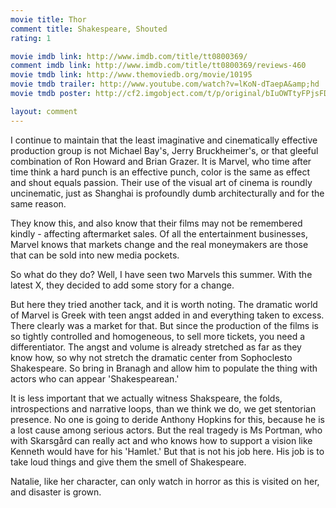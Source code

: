 ```yaml
---
movie title: Thor
comment title: Shakespeare, Shouted
rating: 1

movie imdb link: http://www.imdb.com/title/tt0800369/
comment imdb link: http://www.imdb.com/title/tt0800369/reviews-460
movie tmdb link: http://www.themoviedb.org/movie/10195
movie tmdb trailer: http://www.youtube.com/watch?v=lKoN-dTaepA&amp;hd
movie tmdb poster: http://cf2.imgobject.com/t/p/original/bIuOWTtyFPjsFDevqvF3QrD1aun.jpg

layout: comment
---
```


I continue to maintain that the least imaginative and cinematically effective production group is not Michael Bay's, Jerry Bruckheimer's, or that gleeful combination of Ron Howard and Brian Grazer. It is Marvel, who time after time think a hard punch is an effective punch, color is the same as effect and shout equals passion. Their use of the visual art of cinema is roundly uncinematic, just as Shanghai is profoundly dumb architecturally and for the same reason.

They know this, and also know that their films may not be remembered kindly - affecting aftermarket sales. Of all the entertainment businesses, Marvel knows that markets change and the real moneymakers are those that can be sold into new media pockets.

So what do they do? Well, I have seen two Marvels this summer. With the latest X, they decided to add some story for a change.

But here they tried another tack, and it is worth noting. The dramatic world of Marvel is Greek with teen angst added in and everything taken to excess. There clearly was a market for that. But since the production of the films is so tightly controlled and homogeneous, to sell more tickets, you need a differentiator. The angst and volume is already stretched as far as they know how, so why not stretch the dramatic center from Sophoclesto Shakespeare. So bring in Branagh and allow him to populate the thing with actors who can appear 'Shakespearean.'

It is less important that we actually witness Shakspeare, the folds, introspections and narrative loops, than we think we do, we get stentorian presence. No one is going to deride Anthony Hopkins for this, because he is a lost cause among serious actors. But the real tragedy is Ms Portman, who with Skarsgård can really act and who knows how to support a vision like Kenneth would have for his 'Hamlet.' But that is not his job here. His job is to take loud things and give them the smell of Shakespeare.

Natalie, like her character, can only watch in horror as this is visited on her, and disaster is grown.